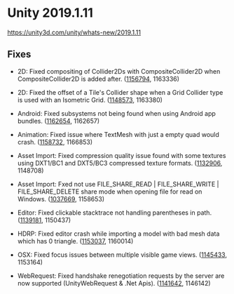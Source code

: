 # Unity 2019.1.11
https://unity3d.com/unity/whats-new/2019.1.11

## Fixes

<ul>
<li><p>2D: Fixed compositing of Collider2Ds with CompositeCollider2D when CompositeCollider2D is added after. (<a href="https://issuetracker.unity3d.com/issues/colliders-are-not-merged-when-using-compositecollider2d">1156794</a>, 1163336)</p></li>
<li><p>2D: Fixed the offset of a Tile's Collider shape when a Grid Collider type is used with an Isometric Grid. (<a href="https://issuetracker.unity3d.com/issues/tilemaps-collider-is-offset-on-the-x-axis-when-using-isometric-tilemap">1148573</a>, 1163380)</p></li>
<li><p>Android: Fixed subsystems not being found when using Android app bundles. (<a href="https://issuetracker.unity3d.com/issues/xr-subsystems-are-not-found-when-using-android-app-bundles">1162654</a>, 1162657)</p></li>
<li><p>Animation: Fixed issue where TextMesh with just a empty quad would crash. (<a href="https://issuetracker.unity3d.com/issues/mesh-recalculatesubmeshboundsinternal-crashes-when-writing-material-equals-1-in-the-text-field-of-text-mesh-component">1158732</a>, 1166853)</p></li>
<li><p>Asset Import: Fixed compression quality issue found with some textures using DXT1/BC1 and DXT5/BC3 compressed texture formats. (<a href="https://issuetracker.unity3d.com/issues/normal-quality-texture-compression-in-unity-2019-causes-significantly-more-color-banding-than-in-unity-2018-dot-3">1132906</a>, 1148708)</p></li>
<li><p>Asset Import: Fxed not use FILE_SHARE_READ | FILE_SHARE_WRITE | FILE_SHARE_DELETE share mode when opening file for read on Windows. (<a href="https://issuetracker.unity3d.com/issues/temp-files-generated-by-excel-or-similair-applications-fail-to-be-read-and-imported">1037669</a>, 1158653)</p></li>
<li><p>Editor: Fixed clickable stacktrace not handling parentheses in path. (<a href="https://issuetracker.unity3d.com/issues/console-window-breaks-when-console-log-that-has-path-containing-parentheses-is-clicked">1139181</a>, 1150437)</p></li>
<li><p>HDRP: Fixed editor crash while importing a model with bad mesh data which has 0 triangle. (<a href="https://issuetracker.unity3d.com/issues/editor-crashes-on-gfxdeviced3d11base-drawbuffersbatchmode-when-selecting-imported-fbx-while-hdrp-is-set-as-srp">1153037</a>, 1160014)</p></li>
<li><p>OSX: Fixed focus issues between multiple visible game views. (<a href="https://issuetracker.unity3d.com/issues/macos-osx-native-plugin-works-only-after-refocusing-unity">1145433</a>, 1153164)</p></li>
<li><p>WebRequest: Fixed handshake renegotiation requests by the server are now supported (UnityWebRequest &amp; .Net Apis). (<a href="https://issuetracker.unity3d.com/issues/rest-request-to-ssl-server-failed-to-receive-data">1141642</a>, 1146142)</p></li>
</ul>
